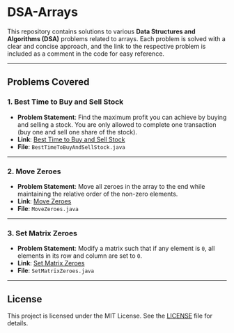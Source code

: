 # DSA-Arrays
This repository contains solutions to various **Data Structures and Algorithms (DSA)** problems related to arrays. Each problem is solved with a clear and concise approach, and the link to the respective problem is included as a comment in the code for easy reference.

---

## **Problems Covered**

### 1. Best Time to Buy and Sell Stock
   - **Problem Statement**: Find the maximum profit you can achieve by buying and selling a stock. You are only allowed to complete one transaction (buy one and sell one share of the stock).
   - **Link**: [Best Time to Buy and Sell Stock](https://leetcode.com/problems/best-time-to-buy-and-sell-stock/)
   - **File**: `BestTimeToBuyAndSellStock.java`

---

### 2. Move Zeroes
   - **Problem Statement**: Move all zeroes in the array to the end while maintaining the relative order of the non-zero elements.
   - **Link**: [Move Zeroes](https://leetcode.com/problems/move-zeroes/)
   - **File**: `MoveZeroes.java`

---

### 3. Set Matrix Zeroes
   - **Problem Statement**: Modify a matrix such that if any element is `0`, all elements in its row and column are set to `0`.
   - **Link**: [Set Matrix Zeroes](https://leetcode.com/problems/set-matrix-zeroes/)
   - **File**: `SetMatrixZeroes.java`

---

## **License**
This project is licensed under the MIT License. See the [LICENSE](LICENSE) file for details.
